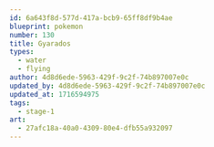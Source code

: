 ```yaml
---
id: 6a643f8d-577d-417a-bcb9-65ff8df9b4ae
blueprint: pokemon
number: 130
title: Gyarados
types:
  - water
  - flying
author: 4d8d6ede-5963-429f-9c2f-74b897007e0c
updated_by: 4d8d6ede-5963-429f-9c2f-74b897007e0c
updated_at: 1716594975
tags:
  - stage-1
art:
  - 27afc18a-40a0-4309-80e4-dfb55a932097
---
```

